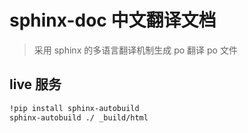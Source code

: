 # sphinx-doc 中文翻译文档

> 采用 sphinx 的多语言翻译机制生成 po 翻译 po 文件

## live 服务

```sh
!pip install sphinx-autobuild
sphinx-autobuild ./ _build/html
```
